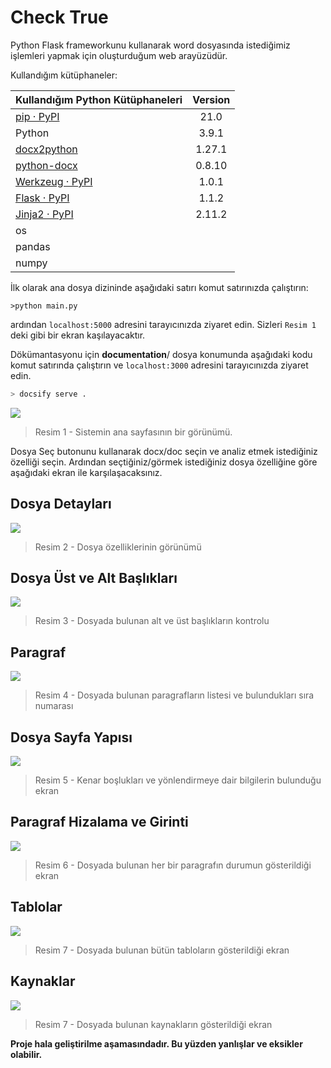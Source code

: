 # Check True

Python Flask frameworkunu kullanarak word dosyasında istediğimiz işlemleri yapmak için oluşturduğum web arayüzüdür.

Kullandığım kütüphaneler:

| Kullandığım Python Kütüphaneleri                             | Version |
| ------------------------------------------------------------ | :-----: |
| [pip · PyPI](https://pypi.org/project/pip/)                  |  21.0   |
| Python                                                       |  3.9.1  |
| [docx2python](https://docx2python.readthedocs.io/en/latest/index.html#installation) | 1.27.1  |
| [python-docx](https://python-docx.readthedocs.io/en/latest/user/install.html#install) | 0.8.10  |
| [Werkzeug · PyPI](https://pypi.org/project/Werkzeug/)        |  1.0.1  |
| [Flask · PyPI](https://pypi.org/project/Flask/)              |  1.1.2  |
| [Jinja2 · PyPI](https://pypi.org/project/Jinja2/)            | 2.11.2  |
| os                                                           |         |
| pandas                                                       |         |
| numpy                                                        |         |

İlk olarak ana dosya dizininde aşağıdaki satırı komut satırınızda çalıştırın:

```shell
>python main.py
```

ardından `localhost:5000` adresini tarayıcınızda ziyaret edin. Sizleri `Resim 1` deki gibi bir ekran kaşılayacaktır.

Dökümantasyonu için **documentation**/ dosya konumunda  aşağıdaki kodu komut satırında çalıştırın ve `localhost:3000` adresini  tarayıcınızda ziyaret edin.

```sh
> docsify serve .
```



<img src="./documentation/images/image-20210130021047530.png">

> Resim 1 - Sistemin ana sayfasının bir görünümü.

Dosya Seç butonunu kullanarak docx/doc seçin ve analiz etmek istediğiniz özelliği seçin. Ardından seçtiğiniz/görmek istediğiniz dosya özelliğine göre aşağıdaki ekran ile karşılaşacaksınız.

## Dosya Detayları

<img src="./documentation/images/image-20210130015638143.png">

> Resim 2 - Dosya özelliklerinin görünümü

## Dosya Üst ve Alt Başlıkları

<img src="./documentation/images/image-20210130021831285.png">

> Resim 3 - Dosyada bulunan alt ve üst başlıkların kontrolu

## Paragraf

<img src="./documentation/images/image-20210130022306238.png">

> Resim 4 - Dosyada bulunan paragrafların listesi ve bulundukları sıra numarası

## Dosya Sayfa Yapısı

<img src="./documentation/images/image-20210130023452440.png">

> Resim 5 - Kenar boşlukları ve yönlendirmeye dair bilgilerin bulunduğu ekran

## Paragraf Hizalama ve Girinti

<img src="./documentation/images/image-20210130023756476.png">

> Resim 6 - Dosyada bulunan her bir paragrafın durumun gösterildiği ekran

## Tablolar

<img src="./documentation/images/image-20210202181945841.png">

> Resim 7 - Dosyada bulunan bütün tabloların gösterildiği ekran

## Kaynaklar

<img src="./documentation/images/image-20210202182042240.png">

> Resim 7 - Dosyada bulunan kaynakların gösterildiği ekran



**Proje hala geliştirilme aşamasındadır. Bu yüzden yanlışlar ve eksikler olabilir.**

